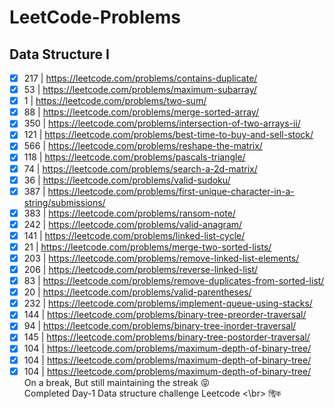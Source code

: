 # LeetCode-Problems

## Data Structure I

- [x] 217 | https://leetcode.com/problems/contains-duplicate/ <br/>
- [x] 53 | https://leetcode.com/problems/maximum-subarray/ <br/>
- [x] 1 | https://leetcode.com/problems/two-sum/ <br/>
- [x] 88 | https://leetcode.com/problems/merge-sorted-array/ <br/>
- [x] 350 | https://leetcode.com/problems/intersection-of-two-arrays-ii/ <br/>
- [x] 121 | https://leetcode.com/problems/best-time-to-buy-and-sell-stock/ <br/>
- [x] 566 | https://leetcode.com/problems/reshape-the-matrix/ <br/>
- [x] 118 | https://leetcode.com/problems/pascals-triangle/ <br/>
- [x] 74 | https://leetcode.com/problems/search-a-2d-matrix/ <br/>
- [x] 36 | https://leetcode.com/problems/valid-sudoku/ <br/>
- [x] 387 | https://leetcode.com/problems/first-unique-character-in-a-string/submissions/ </br>
- [x] 383 | https://leetcode.com/problems/ransom-note/ </br>
- [x] 242 | https://leetcode.com/problems/valid-anagram/ </br>
- [x] 141 | https://leetcode.com/problems/linked-list-cycle/ </br>
- [x] 21 | https://leetcode.com/problems/merge-two-sorted-lists/ </br>
- [x] 203 | https://leetcode.com/problems/remove-linked-list-elements/ </br>
- [x] 206 | https://leetcode.com/problems/reverse-linked-list/ </br>
- [x] 83 | https://leetcode.com/problems/remove-duplicates-from-sorted-list/ </br>
- [x] 20 | https://leetcode.com/problems/valid-parentheses/ </br>
- [x] 232 | https://leetcode.com/problems/implement-queue-using-stacks/ </br>
- [x] 144 | https://leetcode.com/problems/binary-tree-preorder-traversal/ </br>
- [x] 94 | https://leetcode.com/problems/binary-tree-inorder-traversal/ </br>
- [x] 145 | https://leetcode.com/problems/binary-tree-postorder-traversal/ </br>
- [x] 104 | https://leetcode.com/problems/maximum-depth-of-binary-tree/ </br>
- [x] 104 | https://leetcode.com/problems/maximum-depth-of-binary-tree/ </br>
- [x] 104 | https://leetcode.com/problems/maximum-depth-of-binary-tree/ </br>
On a break, But still maintaining the streak 😝</br>
Completed Day-1 Data structure challenge Leetcode <\br>
স্ট্রিক
